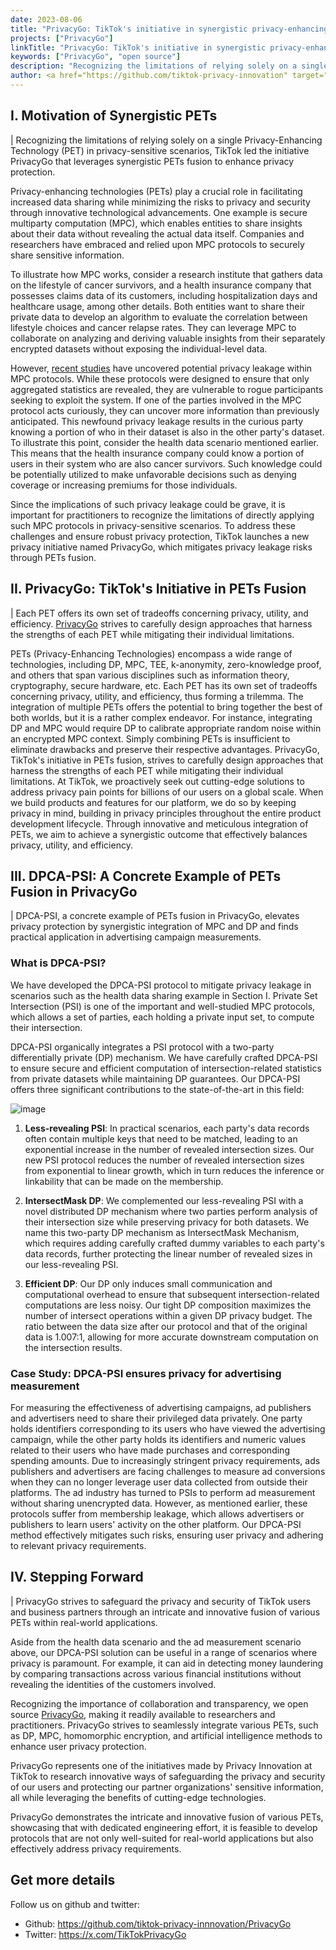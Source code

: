 ```yaml
---
date: 2023-08-06
title: "PrivacyGo: TikTok's initiative in synergistic privacy-enhancing technologies"
projects: ["PrivacyGo"]
linkTitle: "PrivacyGo: TikTok's initiative in synergistic privacy-enhancing technologies"
keywords: ["PrivacyGo", "open source"]
description: "Recognizing the limitations of relying solely on a single Privacy-Enhancing Technology (PET) in privacy-sensitive scenarios, TikTok led the initiative PrivacyGo that leverages synergistic PETs fusion to enhance privacy protection"
author: <a href="https://github.com/tiktok-privacy-innovation" target="_blank">Privacy Innovation Team</a>
---
```


## I. Motivation of Synergistic PETs   

| Recognizing the limitations of relying solely on a single Privacy-Enhancing Technology (PET) in privacy-sensitive scenarios, TikTok led the initiative PrivacyGo that leverages synergistic PETs fusion to enhance privacy protection. 

Privacy-enhancing technologies (PETs) play a crucial role in facilitating increased data sharing while minimizing the risks to privacy and security through innovative technological advancements. One example is secure multiparty computation (MPC), which enables entities to share insights about their data without revealing the actual data itself. Companies and researchers have embraced and relied upon MPC protocols to securely share sensitive information.

To illustrate how MPC works, consider a research institute that gathers data on the lifestyle of cancer survivors, and a health insurance company that possesses claims data of its customers, including hospitalization days and healthcare usage, among other details. Both entities want to share their private data to develop an algorithm to evaluate the correlation between lifestyle choices and cancer relapse rates. They can leverage MPC to collaborate on analyzing and deriving valuable insights from their separately encrypted datasets without exposing the individual-level data.

However, [recent studies](https://www.usenix.org/conference/usenixsecurity22/presentation/guo) have uncovered potential privacy leakage within MPC protocols. While these protocols were designed to ensure that only aggregated statistics are revealed, they are vulnerable to rogue participants seeking to exploit the system. If one of the parties involved in the MPC protocol acts curiously, they can uncover more information than previously anticipated. This newfound privacy leakage results in the curious party knowing a portion of who in their dataset is also in the other party's dataset. To illustrate this point, consider the health data scenario mentioned earlier. This means that the health insurance company could know a portion of users in their system who are also cancer survivors. Such knowledge could be potentially utilized to make unfavorable decisions such as denying coverage or increasing premiums for those individuals.

Since the implications of such privacy leakage could be grave, it is important for practitioners to recognize the limitations of directly applying such MPC protocols in privacy-sensitive scenarios. To address these challenges and ensure robust privacy protection, TikTok launches a new privacy initiative named PrivacyGo, which mitigates privacy leakage risks through PETs fusion. 

## II. PrivacyGo: TikTok's Initiative in PETs Fusion

| Each PET offers its own set of tradeoffs concerning privacy, utility, and efficiency. 
[PrivacyGo](https://github.com/tiktok-privacy-innovation/PrivacyGo) strives to carefully design approaches that harness the strengths of each PET while mitigating their individual limitations.

PETs (Privacy-Enhancing Technologies) encompass a wide range of technologies, including DP, MPC, TEE, k-anonymity, zero-knowledge proof, and others that span various disciplines such as information theory, cryptography, secure hardware, etc. Each PET has its own set of tradeoffs concerning privacy, utility, and efficiency, thus forming a trilemma. The integration of multiple PETs offers the potential to bring together the best of both worlds, but it is a rather complex endeavor. For instance, integrating DP and MPC would require DP to calibrate appropriate random noise within an encrypted MPC context. Simply combining PETs is insufficient to eliminate drawbacks and preserve their respective advantages. PrivacyGo, TikTok's initiative in PETs fusion, strives to carefully design approaches that harness the strengths of each PET while mitigating their individual limitations. At TikTok, we proactively seek out cutting-edge solutions to address privacy pain points for billions of our users on a global scale. When we build products and features for our platform, we do so by keeping privacy in mind, building in privacy principles throughout the entire product development lifecycle. Through innovative and meticulous integration of PETs, we aim to achieve a synergistic outcome that effectively balances privacy, utility, and efficiency. 

## III. DPCA-PSI: A Concrete Example of PETs Fusion in PrivacyGo

| DPCA-PSI, a concrete example of PETs fusion in PrivacyGo, elevates privacy protection by synergistic integration of MPC and DP and finds practical application in advertising campaign measurements.

### What is DPCA-PSI? 

We have developed the DPCA-PSI protocol to mitigate privacy leakage in scenarios such as the health data sharing example in Section I.  Private Set Intersection (PSI) is one of the important and well-studied MPC protocols, which allows a set of parties, each holding a private input set, to compute their intersection.

DPCA-PSI organically integrates a PSI protocol with a two-party differentially private (DP) mechanism. We have carefully crafted DPCA-PSI to ensure secure and efficient computation of intersection-related statistics from private datasets while maintaining DP guarantees. Our DPCA-PSI offers three significant contributions to the state-of-the-art in this field:

![image](/img/blog/PrivacyGo_TikTok’s_initiative_in_synergistic_privacy-enhancing_technologies/1.png)

1. **Less-revealing PSI**: In practical scenarios, each party's data records often contain multiple keys that need to be matched, leading to an exponential increase in the number of revealed intersection sizes. Our new PSI protocol reduces the number of revealed intersection sizes from exponential to linear growth, which in turn reduces the inference or linkability that can be made on the membership.  

2. **IntersectMask DP**: We complemented our less-revealing PSI with a novel distributed DP mechanism where two parties perform analysis of their intersection size while preserving privacy for both datasets. We name this two-party DP mechanism as IntersectMask Mechanism, which requires adding carefully crafted dummy variables to each party's data records, further protecting the linear number of revealed sizes in our less-revealing PSI. 

3. **Efficient DP**: Our DP only induces small communication and computational overhead to ensure that subsequent intersection-related computations are less noisy. Our tight DP composition maximizes the number of intersect operations within a given DP privacy budget. The ratio between the data size after our protocol and that of the original data is 1.007:1, allowing for more accurate downstream computation on the intersection results. 

### Case Study: DPCA-PSI ensures privacy for advertising measurement

For measuring the effectiveness of advertising campaigns, ad publishers and advertisers need to share their privileged data privately. One party holds identifiers corresponding to its users who have viewed the advertising campaign, while the other party holds its identifiers and numeric values related to their users who have made purchases and corresponding spending amounts. Due to increasingly stringent privacy requirements, ads publishers and advertisers are facing challenges to measure ad conversions when they can no longer leverage user data collected from outside their platforms. The ad industry has turned to PSIs to perform ad measurement without sharing unencrypted data. However, as mentioned earlier, these protocols suffer from membership leakage, which allows advertisers or publishers to learn users' activity on the other platform. Our DPCA-PSI method effectively mitigates such risks, ensuring user privacy and adhering to relevant privacy requirements.

## IV. Stepping Forward  

| PrivacyGo strives to safeguard the privacy and security of TikTok users and business partners through an intricate and innovative fusion of various PETs within real-world applications.

Aside from the health data scenario and the ad measurement scenario above, our DPCA-PSI solution can be useful in a range of scenarios where privacy is paramount. For example, it can aid in detecting money laundering by comparing transactions across various financial institutions without revealing the identities of the customers involved. 

Recognizing the importance of collaboration and transparency, we open source [PrivacyGo](https://github.com/tiktok-privacy-innnovation/PrivacyGo), making it readily available to researchers and practitioners. PrivacyGo strives to seamlessly integrate various PETs, such as DP, MPC, homomorphic encryption, and artificial intelligence methods to enhance user privacy protection.

PrivacyGo represents one of the initiatives made by Privacy Innovation at TikTok to research innovative ways of safeguarding the privacy and security of our users and protecting our partner organizations' sensitive information, all while leveraging the benefits of cutting-edge technologies. 

PrivacyGo demonstrates the intricate and innovative fusion of various PETs, showcasing that with dedicated engineering effort, it is feasible to develop protocols that are not only well-suited for real-world applications but also effectively address privacy requirements. 


## Get more details 

Follow us on github and twitter:

* Github: https://github.com/tiktok-privacy-innnovation/PrivacyGo
* Twitter: https://x.com/TikTokPrivacyGo

